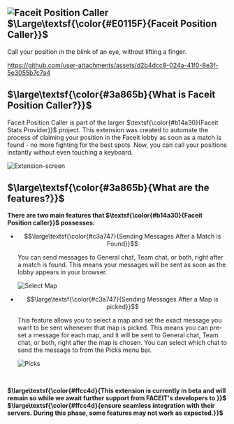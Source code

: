 ##  ![Faceit Position Caller](https://github.com/user-attachments/assets/c2ea1d2b-ac3e-408d-b017-dbe65a942a5e) $\Large\textsf{\color{#E0115F}{Faceit Position Caller}}$
Call your position in the blink of an eye, without lifting a finger. <br>

https://github.com/user-attachments/assets/d2b4dcc8-024a-41f0-8e3f-5e3055b7c7a4

## $\large\textsf{\color{#3a865b}{What is Faceit Position Caller?}}$

Faceit Position Caller is part of the larger $\textsf{\color{#b14a30}{Faceit Stats Provider}}$ project. This extension was created to automate the process of claiming your position in the Faceit lobby as soon as a match is found - no more fighting for the best spots.
Now, you can call your positions instantly without even touching a keyboard.
<br>

![Extension-screen](https://github.com/user-attachments/assets/95fcb079-413f-4884-8bb8-c055c5c36391)

## $\large\textsf{\color{#3a865b}{What are the features?}}$
**There are two main features that $\textsf{\color{#b14a30}{Faceit Position caller}}$ possesses:**

+ $$\large\textsf{\color{#c3a747}{Sending Messages After a Match is Found}}$$
  
   You can send messages to General chat, Team chat, or both, right after a match is found. This means your messages will be sent as soon as the lobby appears in your browser.

   ![Select Map](https://github.com/user-attachments/assets/9896a658-a174-426a-85f6-6329aff118c5)

+ $$\large\textsf{\color{#c3a747}{Sending Messages After a Map is picked}}$$
  
    This feature allows you to select a map and set the exact message you want to be sent whenever that map is picked. This means you can pre-set a message for each map, and it will be sent to General chat, Team chat, or both, right after the map is chosen.
    You can select which chat to send the message to from the Picks menu bar.

    ![Picks](https://github.com/user-attachments/assets/ecc0c6c1-c85a-4082-ad90-201f47f84cc5)

<br>

  **$\large\textsf{\color{#ffcc4d}{This extension is currently in beta and will remain so while we await further support from FACEIT's developers to }}$**
  **$\large\textsf{\color{#ffcc4d}{ensure seamless integration with their servers. During this phase, some features may not work as expected.}}$**

